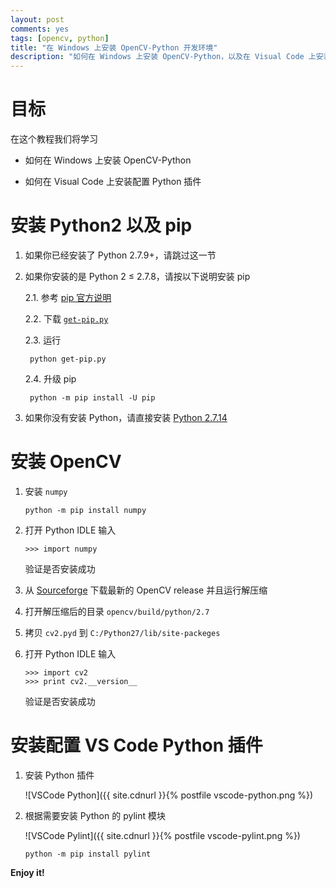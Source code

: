 ```yaml
---
layout: post
comments: yes
tags: [opencv, python]
title: "在 Windows 上安装 OpenCV-Python 开发环境"
description: "如何在 Windows 上安装 OpenCV-Python，以及在 Visual Code 上安装配置 Python 插件"
---
```


目标
====

在这个教程我们将学习

* 如何在 Windows 上安装 OpenCV-Python

* 如何在 Visual Code 上安装配置 Python 插件


安装 Python2 以及 pip
====================

1. 如果你已经安装了 Python 2.7.9+，请跳过这一节

2. 如果你安装的是 Python 2 ≤ 2.7.8，请按以下说明安装 pip

    2.1. 参考 [pip 官方说明](https://pip.pypa.io/en/stable/installing/#do-i-need-to-install-pip)

    2.2. 下载 [`get-pip.py`](https://bootstrap.pypa.io/get-pip.py)

    2.3. 运行

        python get-pip.py

    2.4. 升级 pip

        python -m pip install -U pip

3. 如果你没有安装 Python，请直接安装 [Python 2.7.14](https://www.python.org/ftp/python/2.7.14/python-2.7.14.msi)

安装 OpenCV
==========

1. 安装 `numpy`

    ```
    python -m pip install numpy
    ```

2. 打开 Python IDLE 输入

    ```
    >>> import numpy
    ```

    验证是否安装成功

3. 从 [Sourceforge](https://sourceforge.net/projects/opencvlibrary/files/latest/download) 下载最新的 OpenCV release 并且运行解压缩

4. 打开解压缩后的目录 `opencv/build/python/2.7`

5. 拷贝 `cv2.pyd` 到 `C:/Python27/lib/site-packeges`

6. 打开 Python IDLE 输入

    ```
    >>> import cv2
    >>> print cv2.__version__
    ```

    验证是否安装成功

安装配置 VS Code Python 插件
==========================

1. 安装 Python 插件

    ![VSCode Python]({{ site.cdnurl }}{% postfile vscode-python.png %})

2. 根据需要安装 Python 的 pylint 模块

    ![VSCode Pylint]({{ site.cdnurl }}{% postfile vscode-pylint.png %})

    ```
    python -m pip install pylint
    ```

**Enjoy it!**

